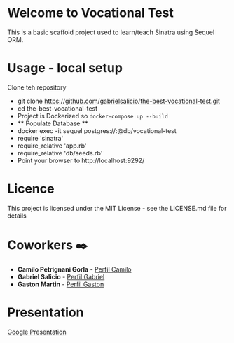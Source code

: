 # Welcome to Vocational Test

This is a basic scaffold project used to learn/teach Sinatra using Sequel ORM.

# Usage - local setup

Clone teh repository 
- git clone https://github.com/gabrielsalicio/the-best-vocational-test.git
- cd  the-best-vocational-test
- Project is Dockerized so `docker-compose up --build` 
- ** Populate Database **
- docker exec -it <docker-container-id> sequel postgres://<db-usernaem>:<db-password>@db/vocational-test
- require 'sinatra'
- require_relative 'app.rb'
- require_relative 'db/seeds.rb'
- Point your browser to http://localhost:9292/

# Licence

This project is licensed under the MIT License - see the LICENSE.md file for details

# Coworkers ✒️

* **Camilo Petrignani Gorla** - [Perfil Camilo](https://github.com/camilo-pg)
* **Gabriel Salicio** - [Perfil Gabriel](https://github.com/gabrielsalicio)
* **Gaston Martin** - [Perfil Gaston](https://github.com/Gaaston12)

# Presentation

[Google Presentation](https://docs.google.com/presentation/d/1skfgTtVRbALXleCGxqdW478QAFceFj2uX_rt1LO3_3c/edit)


